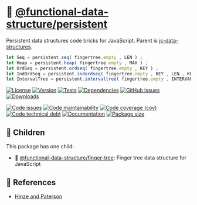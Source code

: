 :evergreen_tree:
[@functional-data-structure/persistent](https://functional-data-structure.github.io/persistent)
==

Persistent data structures code bricks for JavaScript. Parent is [js-data-structures](https://github.com/make-github-pseudonymous-again/js-data-structures).

```js
let Seq = persistent.seq( fingertree.empty , LEN ) ;
let Heap = persistent.heap( fingertree.empty , MAX ) ;
let OrdSeq = persistent.ordseq( fingertree.empty , KEY ) ;
let IndOrdSeq = persistent.indordseq( fingertree.empty , KEY , LEN , KEY_LEN ) ;
let IntervalTree = persistent.intervaltree( fingertree.empty , INTERVAL ) ;
```


[![License](https://img.shields.io/github/license/functional-data-structure/persistent.svg)](https://raw.githubusercontent.com/functional-data-structure/persistent/main/LICENSE)
[![Version](https://img.shields.io/npm/v/@functional-data-structure/persistent.svg)](https://www.npmjs.org/package/@functional-data-structure/persistent)
[![Tests](https://img.shields.io/github/workflow/status/functional-data-structure/persistent/ci?event=push&label=tests)](https://github.com/functional-data-structure/persistent/actions/workflows/ci.yml?query=branch:main)
[![Dependencies](https://img.shields.io/librariesio/github/functional-data-structure/persistent.svg)](https://github.com/functional-data-structure/persistent/network/dependencies)
[![GitHub issues](https://img.shields.io/github/issues/functional-data-structure/persistent.svg)](https://github.com/functional-data-structure/persistent/issues)
[![Downloads](https://img.shields.io/npm/dm/@functional-data-structure/persistent.svg)](https://www.npmjs.org/package/@functional-data-structure/persistent)

[![Code issues](https://img.shields.io/codeclimate/issues/functional-data-structure/persistent.svg)](https://codeclimate.com/github/functional-data-structure/persistent/issues)
[![Code maintainability](https://img.shields.io/codeclimate/maintainability/functional-data-structure/persistent.svg)](https://codeclimate.com/github/functional-data-structure/persistent/trends/churn)
[![Code coverage (cov)](https://img.shields.io/codecov/c/gh/functional-data-structure/persistent/main.svg)](https://codecov.io/gh/functional-data-structure/persistent)
[![Code technical debt](https://img.shields.io/codeclimate/tech-debt/functional-data-structure/persistent.svg)](https://codeclimate.com/github/functional-data-structure/persistent/trends/technical_debt)
[![Documentation](https://functional-data-structure.github.io/persistent/badge.svg)](https://functional-data-structure.github.io/persistent/source.html)
[![Package size](https://img.shields.io/bundlephobia/minzip/@functional-data-structure/persistent)](https://bundlephobia.com/result?p=@functional-data-structure/persistent)


## :baby: Children

This package has one child:

  - :cactus: [@functional-data-structure/finger-tree](https://github.com/functional-data-structure/finger-tree): Finger tree data structure for JavaScript


## :scroll: References

  - [Hinze and Paterson](http://staff.city.ac.uk/~ross/papers/FingerTree.pdf)

